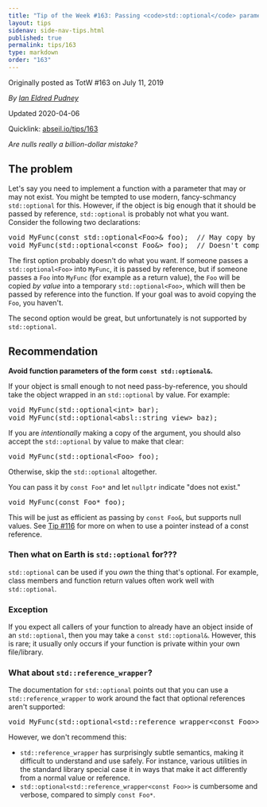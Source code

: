 ```yaml
---
title: "Tip of the Week #163: Passing <code>std::optional</code> parameters"
layout: tips
sidenav: side-nav-tips.html
published: true
permalink: tips/163
type: markdown
order: "163"
---
```


Originally posted as TotW #163 on July 11, 2019

*By [Ian Eldred Pudney](mailto:puddles@google.com)*

Updated 2020-04-06

Quicklink: [abseil.io/tips/163](https://abseil.io/tips/163)


*Are nulls really a billion-dollar mistake?*

## The problem

Let's say you need to implement a function with a parameter that may or may not
exist. You might be tempted to use modern, fancy-schmancy `std::optional` for
this. However, if the object is big enough that it should be passed by
reference, `std::optional` is probably not what you want. Consider the following
two declarations:

<pre class="prettyprint lang-cpp bad-code">
void MyFunc(const std::optional&lt;Foo&gt;& foo);  // May copy by value
void MyFunc(std::optional&lt;const Foo&&gt; foo);  // Doesn't compile
</pre>

The first option probably doesn't do what you want. If someone passes a
`std::optional<Foo>` into `MyFunc`, it is passed by reference, but if someone
passes a `Foo` into `MyFunc` (for example as a return value), the `Foo` will be
copied *by value* into a temporary `std::optional<Foo>`, which will then be
passed by reference into the function. If your goal was to avoid copying the
`Foo`, you haven't.

The second option would be great, but unfortunately is not supported by
`std::optional`.

## Recommendation

**Avoid function parameters of the form `const std::optional&`.**

If your object is small enough to not need pass-by-reference, you should take
the object wrapped in an `std::optional` by value. For example:

<pre class="prettyprint lang-cpp code">
void MyFunc(std::optional&lt;int&gt; bar);
void MyFunc(std::optional&lt;absl::string_view&gt; baz);
</pre>

If you are *intentionally* making a copy of the argument, you should also accept
the `std::optional` by value to make that clear:

<pre class="prettyprint lang-cpp code">
void MyFunc(std::optional&lt;Foo&gt; foo);
</pre>

Otherwise, skip the `std::optional` altogether.

You can pass it by `const Foo*` and let `nullptr` indicate "does not exist."

<pre class="prettyprint lang-cpp code">
void MyFunc(const Foo* foo);
</pre>

This will be just as efficient as passing by `const Foo&`, but supports null
values. See [Tip #116](/tips/116) for more on when to use a pointer instead of a
const reference.

### Then what on Earth is <code>std::optional</code> for???

`std::optional` can be used if you *own* the thing that's optional. For example,
class members and function return values often work well with `std::optional`.

### Exception

If you expect all callers of your function to already have an object inside of
an `std::optional`, then you may take a `const std::optional&`. However, this is
rare; it usually only occurs if your function is private within your own
file/library.

### What about <code>std::reference_wrapper</code>?

The documentation for `std::optional` points out that you can use a
`std::reference_wrapper` to work around the fact that optional references aren't
supported:

<pre class="prettyprint lang-cpp code">
void MyFunc(std::optional&lt;std::reference_wrapper&lt;const Foo&gt;&gt; foo);
</pre>

However, we don't recommend this:

*   `std::reference_wrapper` has surprisingly subtle semantics, making it
    difficult to understand and use safely. For instance, various utilities in
    the standard library special case it in ways that make it act differently
    from a normal value or reference.
*   `std::optional<std::reference_wrapper<const Foo>>` is cumbersome and
    verbose, compared to simply `const Foo*`.
